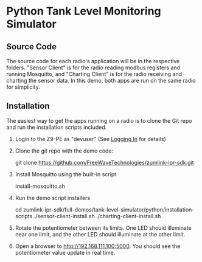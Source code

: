 # Python Tank Level Monitoring Simulator

## Source Code

The source code for each radio's application will be in the respective folders. "Sensor Client" is for the radio reading modbus registers and running Mosquitto, and  "Charting Client" is for the radio receiving and charting the sensor data. In this demo, both apps are run on the same radio for simplicity.

## Installation

The easiest way to get the apps running on a radio is to clone the Git repo and run the installation scripts included.

1. Login to the Z9-PE as "devuser" (See [Logging In](https://github.com/FreeWaveTechnologies/zumlink-ipr-sdk/wiki/Logging-In) for details)

2. Clone the git repo with the demo code:

    git clone https://github.com/FreeWaveTechnologies/zumlink-ipr-sdk.git

3. Install Mosquitto using the built-in script

    install-mosquitto.sh

4. Run the demo script installers

    cd zumlink-ipr-sdk/full-demos/tank-level-simulator/python/installation-scripts
    ./sensor-client-install.sh
    ./charting-client-install.sh

5. Rotate the potentiometer between its limits. One LED should illuminate near one limit, and the other LED should illuminate at the other limit.

6. Open a browser to http://192.168.111.100:5000. You should see the potentiometer value update in real time.



    
